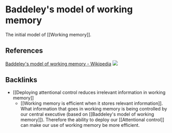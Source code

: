 # Baddeley's model of working memory
The initial model of [[Working memory]].

## References
[Baddeley's model of working memory - Wikipedia](https://en.wikipedia.org/wiki/Baddeley%27s_model_of_working_memory)
![](300px-Baddeley_working_memory.jpg)

## Backlinks
* [[Deploying attentional control reduces irrelevant information in working memory]]
	* [[Working memory is efficient when it stores relevant information]]. What information that goes in working memory is being controlled by our central executive (based on [[Baddeley's model of working memory]]). Therefore the ability to deploy our [[Attentional control]] can make our use of working memory be more efficient.

<!-- #evergreen -->

<!-- {BearID:2D3B9D8F-66D9-445F-BCB1-4F8A54B2B4A6-54416-00000AE2F5159B0F} -->
